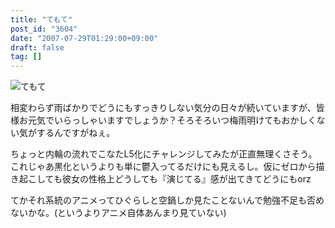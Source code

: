 ```yaml
---
title: "てもて"
post_id: "3604"
date: "2007-07-29T01:29:00+09:00"
draft: false
tag: []
---
```



![てもて](/image/misc/L2_s.jpg)

相変わらず雨ばかりでどうにもすっきりしない気分の日々が続いていますが、皆様お元気でいらっしゃいますでしょうか？そろそろいつ梅雨明けてもおかしくない気がするんですがねぇ。

ちょっと内輪の流れでこなたL5化にチャレンジしてみたが正直無理くさそう。これじゃあ黒化というよりも単に鬱入ってるだけにも見えるし。仮にゼロから描き起こしても彼女の性格上どうしても『演じてる』感が出てきてどうにもorz

てかそれ系統のアニメってひぐらしと空鍋しか見たことないんで勉強不足も否めないかな。(というよりアニメ自体あんまり見ていない)

